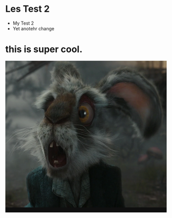 # Les Test 2
- My Test 2
- Yet anotehr change
# this is super cool.

<img src="images/marchhare.png">

